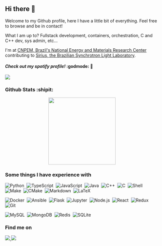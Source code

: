 ## Hi there 👋
Welcome to my Github profile, here I have a little bit of everything. Feel free to browse and be in contact! 

What I am up to? Fullstack development, containers, orchestration, C and C++ dev, sys admin, etc...

I'm at [CNPEM, Brazil's National Energy and Materials Research Center](https://cnpem.br/) contributing to [Sirius, the Brazilian Synchrotron Light Laboratory](https://www.lnls.cnpem.br/sirius-en/).
#### *Check out my spotify profile!* :godmode: :metal:
<a href="https://open.spotify.com/user/22zmmeods2a4yv2t4uilox6ey?si=6aZeuOmtTnWEp95zBbx9UA">
  <img src="https://img.shields.io/badge/spotify-%231ED760.svg?&style=for-the-badge&logo=spotify&logoColor=white" />
</a>

### Github Stats :shipit:

<p align="center">
  <a href="https://github.com/carneirofc">
    <img height="220em" src="https://github-readme-stats.vercel.app/api?username=carneirofc&show_icons=true&theme=nightowl&line_height=27" />
    <!-- https://github.com/anuraghazra/github-readme-stats/issues/1
    <img height="220em" src="https://github-readme-stats.vercel.app/api/top-langs/?username=carneirofc&theme=nightowl&hide=jupyter%20notebook,html,papyrus&layout=compact&langs_count=10" />
     -->
  </a>
</p>

### Some things I have experience with

![Python](https://img.shields.io/badge/-Python-333333?style=flat&logo=python)&nbsp;
![TypeScript](https://img.shields.io/badge/-TypeScript-333333?style=flat&logo=typescript)&nbsp;
![JavaScript](https://img.shields.io/badge/-JavaScript-333333?style=flat&logo=javascript)&nbsp;
![Java](https://img.shields.io/badge/-Java-333333?style=flat&logo=Java&logoColor=FFA518)&nbsp;
![C++](https://img.shields.io/badge/-C++-333333?style=flat&logo=C%2B%2B&logoColor=00599C)&nbsp;
![C](https://img.shields.io/badge/-C-333333?style=flat&logo=C&logoColor=A8B9CC)&nbsp;
![Shell](https://img.shields.io/badge/-Shell%20-333333.svg?&style=flat&logo=gnu-bash)&nbsp;
![Make](https://img.shields.io/badge/-Make-333333?style=flat&logo=make)&nbsp;
![CMake](https://img.shields.io/badge/-CMake-333333?style=flat&logo=cmake)&nbsp;
![Markdown](https://img.shields.io/badge/-Markdown-333333?style=flat&logo=markdown)&nbsp;
![LaTeX](https://img.shields.io/badge/-LaTeX-333333?style=flat&logo=LaTeX)&nbsp;

![Docker](https://img.shields.io/badge/-Docker-333333?style=flat&logo=docker)&nbsp;
![Ansible](https://img.shields.io/badge/-Ansible-333333?style=flat&logo=ansible)&nbsp;
![Flask](https://img.shields.io/badge/-flask-333333.svg?&style=flat&logo=flask)&nbsp;
![Jupyter](https://img.shields.io/badge/-Jupyter-333333.svg?&style=flat&logo=jupyter)&nbsp;
![Node.js](https://img.shields.io/badge/-Node.js-333333?style=flat&logo=node.js)&nbsp;
![React](https://img.shields.io/badge/-React-333333?style=flat&logo=react)&nbsp;
![Redux](https://img.shields.io/badge/-Redux-333333.svg?&style=flat&logo=redux)&nbsp;
![Git](https://img.shields.io/badge/-Git-333333?style=flat&logo=git)&nbsp;

![MySQL](https://img.shields.io/badge/-MySQL-333333.svg?&style=flat&logo=mysql)&nbsp;
![MongoDB](https://img.shields.io/badge/-MongoDB-333333.svg?&style=flat&logo=mongodb)&nbsp;
![Redis](https://img.shields.io/badge/-Redis-333333.svg?&style=flat&logo=redis)&nbsp;
![SQLite](https://img.shields.io/badge/-SQLite-333333.svg?&style=flat&logo=sqlite)&nbsp;

### Find me on

<div>
  <a href="https://www.linkedin.com/in/cl%C3%A1udio-carneiro-458b27195/">
    <img src="https://img.shields.io/badge/linkedin-%230077B5.svg?&style=for-the-badge&logo=linkedin&logoColor=white" />
  </a> 
  <a href="mailto:claudiofcarneiro@hotmail.com">
    <img src="https://img.shields.io/badge/Microsoft%20Outlook-0078D4?logo=microsoft-outlook&logoColor=white&style=for-the-badge" />
  </a>
 </div>
